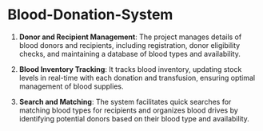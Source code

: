 # Blood-Donation-System
1. **Donor and Recipient Management**:
      The project manages details of blood donors and recipients, including registration, donor eligibility checks, and maintaining a database of blood types and availability.

3. **Blood Inventory Tracking**:
       It tracks blood inventory, updating stock levels in real-time with each donation and transfusion, ensuring optimal management of blood supplies.

5. **Search and Matching**:
       The system facilitates quick searches for matching blood types for recipients and organizes blood drives by identifying potential donors based on their blood type and availability.
